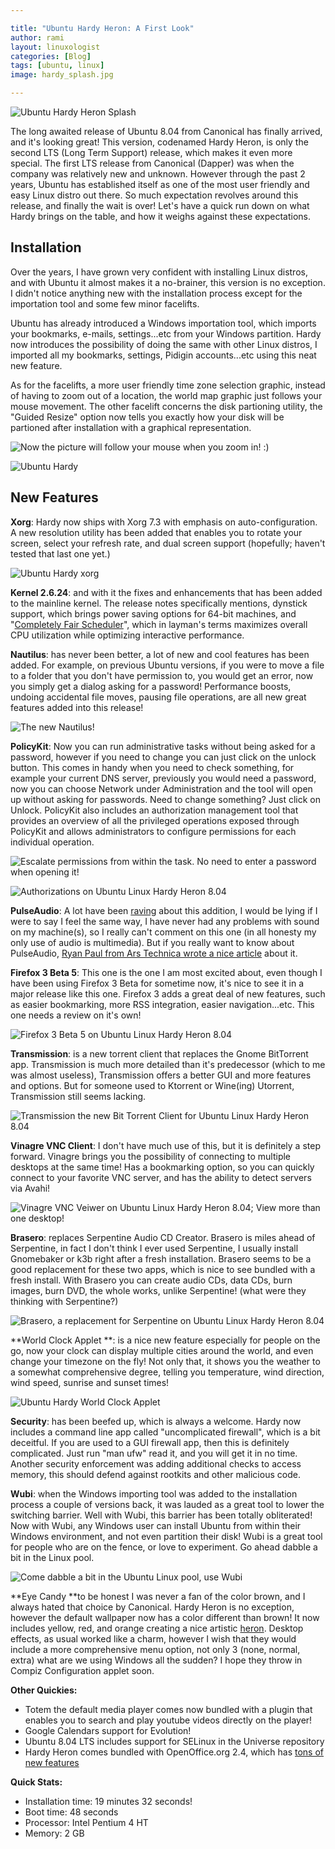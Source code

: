 ```yaml
---

title: "Ubuntu Hardy Heron: A First Look"
author: rami
layout: linuxologist
categories: [Blog]
tags: [ubuntu, linux]
image: hardy_splash.jpg

---
```


![Ubuntu Hardy Heron Splash](/assets/images/content/blog/hardy_splash.jpg)

The long awaited release of Ubuntu 8.04 from Canonical has finally arrived, and it's looking great! This version, codenamed Hardy Heron, is only the second LTS (Long Term Support) release, which makes it even more special. The first LTS release from Canonical (Dapper) was when the company was relatively new and unknown. However through the past 2 years, Ubuntu has established itself as one of the most user friendly and easy Linux distro out there. So much expectation revolves around this release, and finally the wait is over! Let's have a quick run down on what Hardy brings on the table, and how it weighs against these expectations.

## Installation

Over the years, I have grown very confident with installing Linux distros, and with Ubuntu it almost makes it a no-brainer, this version is no exception. I didn't notice anything new with the installation process except for the importation tool and some few minor facelifts.

Ubuntu has already introduced a Windows importation tool, which imports your bookmarks, e-mails, settings...etc from your Windows partition. Hardy now introduces the possibility of doing the same with other Linux distros, I imported all my bookmarks, settings, Pidigin accounts...etc using this neat new feature.

As for the facelifts, a more user friendly time zone selection graphic, instead of having to zoom out of a location, the world map graphic just follows your mouse movement. The other facelift concerns the disk partioning utility, the "Guided Resize" option now tells you exactly how your disk will be partioned after installation with a graphical representation.

![Now the picture will follow your mouse when you zoom in! :)](/assets/images/content/blog/ubuntu-hardy-1.png)

![Ubuntu Hardy](/assets/images/content/blog/ubuntu-hardy-2.png)

## New Features

**Xorg**: Hardy now ships with Xorg 7.3 with emphasis on auto-configuration. A new resolution utility has been added that enables you to rotate your screen, select your refresh rate, and dual screen support (hopefully; haven't tested that last one yet.)

![Ubuntu Hardy xorg](/assets/images/content/blog/ubuntu-hardy-xorg.png)

**Kernel 2.6.24**: and with it the fixes and enhancements that has been added to the mainline kernel. The release notes specifically mentions, dynstick support, which brings power saving options for 64-bit machines, and "[Completely Fair Scheduler](http://kerneltrap.org/node/8059)", which in layman's terms maximizes overall CPU utilization while optimizing interactive performance.

**Nautilus**: has never been better, a lot of new and cool features has been added. For example, on previous Ubuntu versions, if you were to move a file to a folder that you don't have permission to, you would get an error, now you simply get a dialog asking for a password! Performance boosts, undoing accidental file moves, pausing file operations, are all new great features added into this release!

![The new Nautilus!](/assets/images/content/blog/ubuntu-hardy-nautilus.png)

**PolicyKit**: Now you can run administrative tasks without being asked for a password, however if you need to change you can just click on the unlock button. This comes in handy when you need to check something, for example your current DNS server, previously you would need a password, now you can choose Network under Administration and the tool will open up without asking for passwords. Need to change something? Just click on Unlock. PolicyKit also includes an authorization management tool that provides an overview of all the privileged operations exposed through PolicyKit and allows administrators to configure permissions for each individual operation.

![Escalate permissions from within the task. No need to enter a password when opening it!](/assets/images/content/blog/ubuntu-hardy-network.png) 

![Authorizations on Ubuntu Linux Hardy Heron 8.04](/assets/images/content/blog/ubuntu-hardy-authorizations.png)

**PulseAudio**: A lot have been [raving](http://arstechnica.com/journals/linux.ars/2007/10/17/pulseaudio-to-bring-earcandy-to-linux) about this addition, I would be lying if I were to say I feel the same way, I have never had any problems with sound on my machine(s), so I really can't comment on this one (in all honesty my only use of audio is multimedia). But if you really want to know about PulseAudio, [Ryan Paul from Ars Technica wrote a nice article](http://arstechnica.com/journals/linux.ars/2007/10/17/pulseaudio-to-bring-earcandy-to-linux) about it.

**Firefox 3 Beta 5**: This one is the one I am most excited about, even though I have been using Firefox 3 Beta for sometime now, it's nice to see it in a major release like this one. Firefox 3 adds a great deal of new features, such as easier bookmarking, more RSS integration, easier navigation...etc. This one needs a review on it's own! 

![Firefox 3 Beta 5 on Ubuntu Linux Hardy Heron 8.04](/assets/images/content/blog/ubuntu-hardy-firefox-3-beta-5.png)

**Transmission**: is a new torrent client that replaces the Gnome BitTorrent app. Transmission is much more detailed than it's predecessor (which to me was almost useless), Transmission offers a better GUI and more features and options. But for someone used to Ktorrent or Wine(ing) Utorrent, Transmission still seems lacking.

![Transmission the new Bit Torrent Client for Ubuntu Linux Hardy Heron 8.04](/assets/images/content/blog/ubuntu-hardy-transmission.png)

**Vinagre VNC Client**: I don't have much use of this, but it is definitely a step forward. Vinagre brings you the possibility of connecting to multiple desktops at the same time! Has a bookmarking option, so you can quickly connect to your favorite VNC server, and has the ability to detect servers via Avahi!

![Vinagre VNC Veiwer on Ubuntu Linux Hardy Heron 8.04; View more than one desktop!](/assets/images/content/blog/ubuntu-hardy-vinagre.png)

**Brasero**: replaces Serpentine Audio CD Creator. Brasero is miles ahead of Serpentine, in fact I don't think I ever used Serpentine, I usually install Gnomebaker or k3b right after a fresh installation. Brasero seems to be a good replacement for these two apps, which is nice to see bundled with a fresh install. With Brasero you can create audio CDs, data CDs, burn images, burn DVD, the whole works, unlike Serpentine! (what were they thinking with Serpentine?)

![Brasero, a replacement for Serpentine on Ubuntu Linux Hardy Heron 8.04](/assets/images/content/blog/ubuntu-hardy-brasero.png)

**World Clock Applet **: is a nice new feature especially for people on the go, now your clock can display multiple cities around the world, and even change your timezone on the fly! Not only that, it shows you the weather to a somewhat comprehensive degree, telling you temperature, wind direction, wind speed, sunrise and sunset times!  

![Ubuntu Hardy World Clock Applet](/assets/images/content/blog/ubuntu-hardy-clock-applet.png)

**Security**: has been beefed up, which is always a welcome. Hardy now includes a command line app called "uncomplicated firewall", which is a bit deceitful. If you are used to a GUI firewall app, then this is definitely complicated. Just run "man ufw" read it, and you will get it in no time. Another security enforcement was adding additional checks to access memory, this should defend against rootkits and other malicious code.

**Wubi**: when the Windows importing tool was added to the installation process a couple of versions back, it was lauded as a great tool to lower the switching barrier. Well with Wubi, this barrier has been totally obliterated! Now with Wubi, any Windows user can install Ubuntu from within their Windows environment, and not even partition their disk! Wubi is a great tool for people who are on the fence, or love to experiment. Go ahead dabble a bit in the Linux pool. 

![Come dabble a bit in the Ubuntu Linux pool, use Wubi](/assets/images/content/blog/ubuntu-hardy-wubi.png)

**Eye Candy **to be honest I was never a fan of the color brown, and I always hated that choice by Canonical. Hardy Heron is no exception, however the default wallpaper now has a color different than brown! It now includes yellow, red, and orange creating a nice artistic [heron](http://en.wikipedia.org/wiki/Heron). Desktop effects, as usual worked like a charm, however I wish that they would include a more comprehensive menu option, not only 3 (none, normal, extra) what are we using Windows all the sudden? I hope they throw in Compiz Configuration applet soon.

**Other Quickies:**

* Totem the default media player comes now bundled with a plugin that enables you to search and play youtube videos directly on the player!
* Google Calendars support for Evolution!
* Ubuntu 8.04 LTS includes support for SELinux in the Universe repository
* Hardy Heron comes bundled with OpenOffice.org 2.4, which has [tons of new features](http://wiki.services.openoffice.org/wiki/New_Features_2.4)

**Quick Stats:**

* Installation time: 19 minutes 32 seconds!
* Boot time: 48 seconds
* Processor: Intel Pentium 4 HT
* Memory: 2 GB
